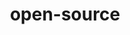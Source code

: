 ---
layout: posts_by_category
categories: open-source
title: open-source
permalink: /category/open-source
---